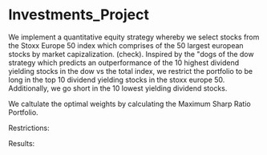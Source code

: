 # Investments_Project

We implement a quantitative equity strategy whereby we select stocks from the Stoxx Europe 50 index which comprises of the 50 largest european stocks by market capizalization. (check). 
Inspired by the "dogs of the dow strategy which predicts an outperformance of the 10 highest dividend yielding stocks in the dow vs the total index, we restrict the portfolio to be long in the top 10 dividend yielding stocks in the stoxx europe 50. Additionally, we go short in the 10 lowest yielding dividend stocks. 

We caltulate the optimal weights by calculating the Maximum Sharp Ratio Portfolio. 

Restrictions: 


Results: 

